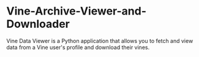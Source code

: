 # Vine-Archive-Viewer-and-Downloader
Vine Data Viewer is a Python application that allows you to fetch and view data from a Vine user's profile and download their vines.
